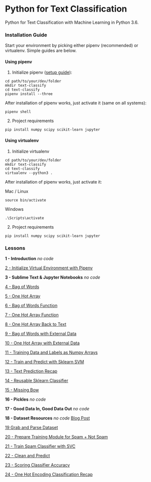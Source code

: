 # Python for Text Classification
Python for Text Classification with Machine Learning in Python 3.6.


### Installation Guide

Start your environment by picking either pipenv (recommended) or virtualenv. Simple guides are below.

#### Using pipenv
1. Initialize pipenv ([setup guide](https://www.codingforentrepreneurs.com/blog/pipenv-virtual-environments-for-python/)):
```
cd path/to/your/dev/folder
mkdir text-classify
cd text-classify
pipenv install --three
```
After installation of pipenv works, just activate it (same on all systems):
```
pipenv shell
```
2. Project requirements
```
pip install numpy scipy scikit-learn jupyter
```


#### Using virtualenv
1. Initialize virtualenv
```
cd path/to/your/dev/folder
mkdir text-classify
cd text-classify
virtualenv --python3 .
```
After installation of pipenv works, just activate it:

Mac / Linux
```
source bin/activate
```

Windows

```
.\Scripts\activate
```


2. Project requirements
```
pip install numpy scipy scikit-learn jupyter
```



### Lessons

**1 - Introduction** *no code* 

[2 - Initialize Virtual Environment with Pipenv](../../tree/88f220c1233415756595dad5d06dfa493bc3c270/)

**3 - Sublime Text & Jupyter Notebooks** *no code* 

[4 - Bag of Words](../../tree/1ce958d27f4f95e514bf9baaca8ab6c68978694e/)

[5 - One Hot Array](../../tree/bb15e274a737aa781f36a069475eab7a95f81e83/)

[6 - Bag of Words Function](../../tree/f383885c494322d6512b1dbb03fce0a00459d89a/)

[7 - One Hot Array Function](../../tree/7bae3de9be93bb877128a3e72cb631a193e6cd8e/)

[8 - One Hot Array Back to Text](../../tree/141b71745daaf216c1fd88526d4f11c920d33ba7/)

[9 - Bag of Words with External Data](../../tree/6e53d0e54de858d6c08d6b850db7b3c5a78f801c/)

[10 - One Hot Array with External Data](../../tree/abcb9e4c799db3878564fefdb151a3df60144c46/)

[11 - Training Data and Labels as Numpy Arrays](../../tree/056a6d4e962f68ac51cd0c70138f2ac6aa87dcf6/)

[12 - Train and Predict with Sklearn SVM](../../tree/ebec6a76e3939fd6e9bfa96e5546a7f1a71d4184/)

[13 - Text Prediction Recap](../../tree/4877549c1fa212254e217670731c578bbc90cf3c/)

[14 - Reusable Sklearn Classifier](../../tree/594451a60a6b5e1912456b33971da289f03012fc/)

[15 - Missing Bow](../../tree/30caa275489e2ffda564399ae69fc9f6bd760081/)

**16 - Pickles** *no code*

**17 - Good Data In, Good Data Out** *no code*

**18 - Dataset Resources** *no code* [Blog Post](https://www.codingforentrepreneurs.com/blog/dataset-resources-for-machine-learning/)

[19 Grab and Parse Dataset](../../tree/f015b18d6a0212dabd94b4d62a7028a663103ab4/)

[20 - Prepare Training Module for Spam + Not Spam](../../tree/a4f60d9679ad2cfd86b5b5ea719b1c99179bb6d4/)

[21 - Train Spam Classifier with SVC](../../tree/5f61e3abf7c10eb98d74f987bd3a823598f7c328/)

[22 - Clean and Predict](../../tree/82729e8825ee0e990c429b4592520ed4a9a9a92a/)

[23 - Scoring Classifier Accuracy](../../tree/b31dd954bc81065a57cc0888e9064efefc9e4aca/)

[24 - One Hot Encoding Classification Recap](../../tree/bde58da9703bc012f55ba6773c7d2305552b7b20/)
